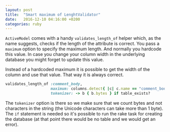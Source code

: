 ```yaml
---
layout: post
title:  "Smart maximum of LenghtValidator"
date:   2016-12-10 04:16:00 +0200
categories: ruby
---
```


`ActiveModel` comes with a handy `validates_length_of` helper which, as the name suggests, checks if the length of the attribute is correct. You pass a `maximum` option to specify the maximum length. And normally you hardcode this value. In case you change your column width in the underlying database you might forget to update this value.

Instead of a hardcoded maximum it is possible to get the width of the column and use that value. That way it is always correct.

```ruby
validates_length_of :comment_body,
                    maximum: columns.detect{ |c| c.name == "comment_body" }.limit,
                    tokenizer: -> b { b.bytes } if table_exists?
```

The `tokenizer` option is there so we make sure that we count bytes and not characters in the string (the Unicode characters can take more than 1 byte).
The `if` statement is needed so it's possible to run the rake task for creating the database (at that point there would be no table and we would get an error).

